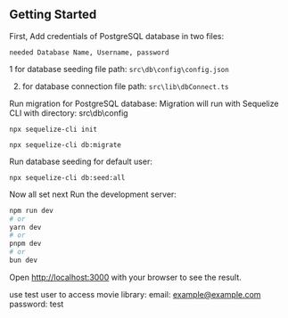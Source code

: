 ## Getting Started

First, Add credentials of PostgreSQL database in two files:

```needed Database Name, Username, password```

1 for database seeding 
file path:  ```src\db\config\config.json```

2. for database connection 
file path: ```src\lib\dbConnect.ts```

Run migration for PostgreSQL database:
Migration will run with Sequelize CLI with directory: src\db\config
```
npx sequelize-cli init

npx sequelize-cli db:migrate
```

Run database seeding for default user: 
```
npx sequelize-cli db:seed:all
```

Now all set next Run the development server:

```bash
npm run dev
# or
yarn dev
# or
pnpm dev
# or
bun dev
```

Open [http://localhost:3000](http://localhost:3000) with your browser to see the result.

use test user to access movie library:
email: example@example.com
password: test
